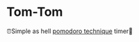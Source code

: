 # Tom-Tom
⏰Simple as hell [pomodoro technique](https://en.wikipedia.org/wiki/Pomodoro_Technique) timer🍅
